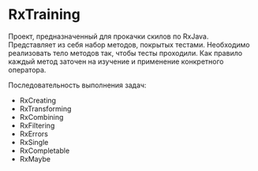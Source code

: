 # RxTraining
Проект, предназначенный для прокачки скилов по RxJava.
Представляет из себя набор методов, покрытых тестами.
Необходимо реализовать тело методов так, чтобы тесты проходили.
Как правило каждый метод заточен на изучение и применение конкретного оператора.

Последовательность выполнения задач:
- RxCreating
- RxTransforming
- RxCombining
- RxFiltering
- RxErrors
- RxSingle
- RxCompletable
- RxMaybe
